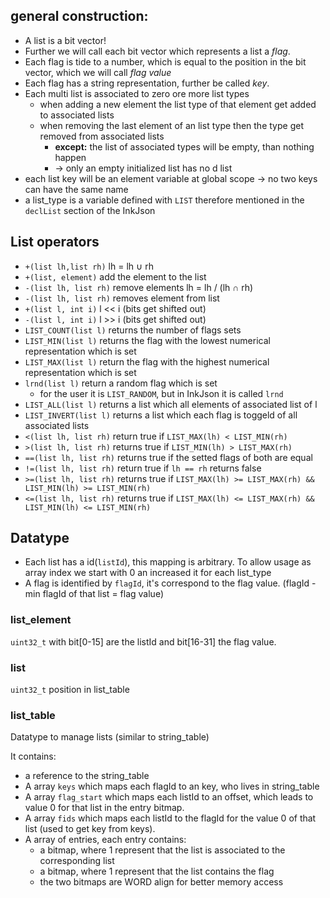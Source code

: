 ## general construction:

+ A list is a bit vector!
+ Further we will call each bit vector which represents a list a _flag_.
+ Each flag is tide to a number, which is equal to the  position in the bit vector, which we will call _flag value_
+ Each flag has a string representation, further be called _key_.
+ Each multi list is associated to zero ore more list types
	+ when adding a new element the list type of that element get added to associated lists
	+ when removing the last element of an list type then the type get removed from associated lists
		+ __except:__ the list of associated types will be empty, than nothing happen
		+ -> only an empty initialized list has no d list
+ each list key will be an element variable at global scope -> no two keys can have the same name
+ a list_type is a variable defined with `LIST` therefore mentioned in the `declList` section of the InkJson

## List operators

+ `+(list lh,list rh)` lh = lh ∪ rh
+ `+(list, element)` add the element to the list
+ `-(list lh, list rh)` remove elements lh = lh / (lh ∩ rh)
+ `-(list lh, list rh)` removes element from list
+ `+(list l, int i)` l << i (bits get shifted out)
+ `-(list l, int i)` l >> i (bits get shifted out)
+ `LIST_COUNT(list l)` returns the number of flags sets
+ `LIST_MIN(list l)` returns the flag with the lowest numerical representation which is set
+ `LIST_MAX(list l)` return the flag with the highest numerical representation which is set
+ `lrnd(list l)` return a random flag which is set
	+ for the user it is `LIST_RANDOM`, but in InkJson it is called `lrnd`
+ `LIST_ALL(list l)` returns a list which all elements of associated list of l
+ `LIST_INVERT(list l)` returns a list which each flag is toggeld of all associated lists
+ `<(list lh, list rh)` return true if `LIST_MAX(lh) < LIST_MIN(rh)`
+ `>(list lh, list rh)` returns true if `LIST_MIN(lh) > LIST_MAX(rh)`
+ `==(list lh, list rh)` returns true if the setted flags of both are equal
+ `!=(list lh, list rh)` return true if `lh == rh` returns false
+ `>=(list lh, list rh)` returns true if `LIST_MAX(lh) >= LIST_MAX(rh) && LIST_MIN(lh) >= LIST_MIN(rh)`
+ `<=(list lh, list rh)` returns true if `LIST_MAX(lh) <= LIST_MAX(rh) && LIST_MIN(lh) <= LIST_MIN(rh)`

## Datatype

+ Each list has a id(`listId`), this mapping is arbitrary. To allow usage as array index we start with 0 an increased it for each list_type
+ A flag is identified by `flagId`, it's correspond to the flag value. (flagId - min flagId of that list = flag value)

### list_element

`uint32_t` with bit[0-15] are the listId and bit[16-31] the flag value.

### list

`uint32_t` position in list_table

### list_table

Datatype to manage lists (similar to string_table)

It contains:

+ a reference to the string_table
+ A array `keys` which maps each flagId to an key, who lives in string_table
+ A array `flag_start` which maps each listId to an offset, which leads to value 0 for that list in the entry bitmap.
+ A array `fids` which maps each listId to the flagId for the value 0 of that list (used to get key from keys).
+ A array of entries, each entry contains:
	+ a bitmap, where 1 represent that the list is associated to the corresponding list
	+ a bitmap, where 1 represent that the list contains the flag
	+ the two bitmaps are WORD align for better memory access
